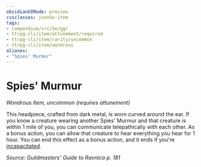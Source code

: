 ```yaml
---
obsidianUIMode: preview
cssclasses: json5e-item
tags:
- compendium/src/5e/ggr
- ttrpg-cli/item/attunement/required
- ttrpg-cli/item/rarity/uncommon
- ttrpg-cli/item/wondrous
aliases: 
- "Spies' Murmur"
---
```

# Spies' Murmur
*Wondrous Item, uncommon (requires attunement)*  


This headpiece, crafted from dark metal, is worn curved around the ear. If you know a creature wearing another Spies' Murmur and that creature is within 1 mile of you, you can communicate telepathically with each other. As a bonus action, you can allow that creature to hear everything you hear for 1 hour. You can end this effect as a bonus action, and it ends if you're [incapacitated](/3-Mechanics/CLI/rules/conditions.md#incapacitated).

*Source: Guildmasters' Guide to Ravnica p. 181*